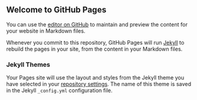 ## Welcome to GitHub Pages

You can use the [editor on GitHub](https://github.com/EvelinaVSl/EvelinaVSl.github.io/edit/main/README.md) to maintain and preview the content for your website in Markdown files.

Whenever you commit to this repository, GitHub Pages will run [Jekyll](https://jekyllrb.com/) to rebuild the pages in your site, from the content in your Markdown files.



### Jekyll Themes

Your Pages site will use the layout and styles from the Jekyll theme you have selected in your [repository settings](https://github.com/EvelinaVSl/EvelinaVSl.github.io/settings/pages). The name of this theme is saved in the Jekyll `_config.yml` configuration file.
